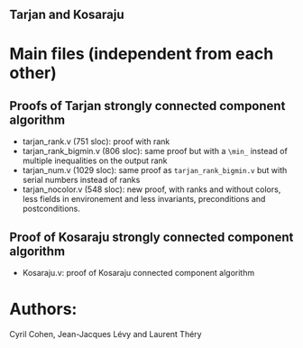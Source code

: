 Tarjan and Kosaraju
-------------------

# Main files (independent from each other)

## Proofs of Tarjan strongly connected component algorithm
* tarjan_rank.v (751 sloc): proof with rank
* tarjan_rank_bigmin.v (806 sloc): same proof but with a `\min_` instead of multiple inequalities on the output rank
* tarjan_num.v (1029 sloc): same proof as `tarjan_rank_bigmin.v` but with serial numbers instead of ranks
* tarjan_nocolor.v (548 sloc): new proof, with ranks and without colors, less fields in environement and less invariants, preconditions and postconditions.

## Proof of Kosaraju strongly connected component algorithm
* Kosaraju.v: proof of Kosaraju connected component algorithm

# Authors:

Cyril Cohen, Jean-Jacques Lévy and Laurent Théry
